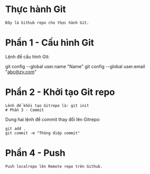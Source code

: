 # Thực hành Git
```
Đây là Github repo cho thực hành Git.
```
# Phần 1 - Cấu hình Git
Lệnh để cấu hình Git:

git config --global user.name "Name"
git config --global user.email "abc@zy.com"

# Phần 2 - Khởi tạo Git repo
```
Lênh để khởi tạo Gitrepo là: git init
# Phần 3 - Commit
```
Dung hai lệnh để commit thay đổi lên Gitrepo:
```
git add .
git commit -m "Thông điệp commit"
```

# Phần 4 - Push
```
Push localrepo lên Remote repo trên Github.
